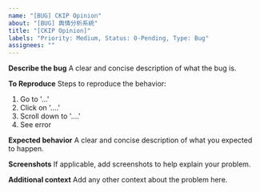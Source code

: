 ```yaml
---
name: "[BUG] CKIP Opinion"
about: "[BUG] 輿情分析系統"
title: "[CKIP Opinion]"
labels: "Priority: Medium, Status: 0-Pending, Type: Bug"
assignees: ""
---
```


**Describe the bug**
A clear and concise description of what the bug is.

**To Reproduce**
Steps to reproduce the behavior:

1. Go to '...'
2. Click on '....'
3. Scroll down to '....'
4. See error

**Expected behavior**
A clear and concise description of what you expected to happen.

**Screenshots**
If applicable, add screenshots to help explain your problem.

**Additional context**
Add any other context about the problem here.

